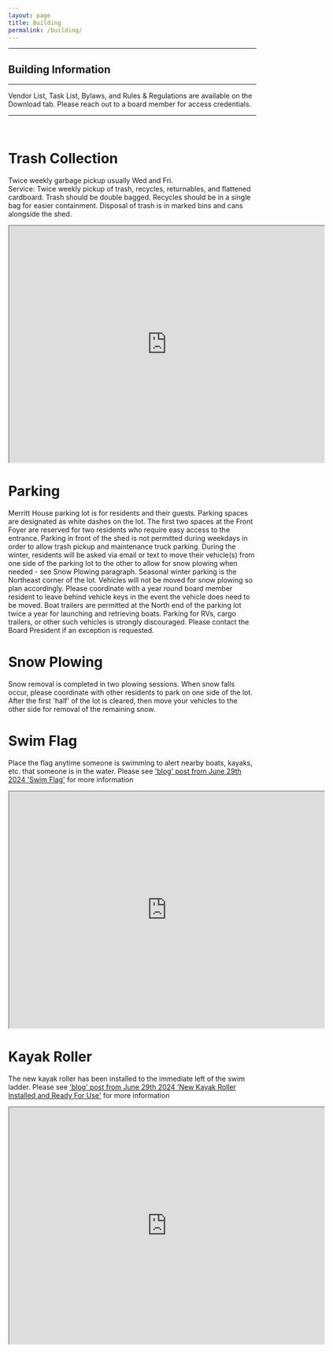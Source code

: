 ```yaml
---
layout: page
title: Building
permalink: /building/
---
```



<hr>
<h2> Building Information</h2>
<hr>
<p> Vendor List, Task List, Bylaws, and Rules & Regulations are available on the Download tab. Please reach out to a board member for access credentials. </p>
<hr>
<br>
<h1>Trash Collection</h1>
<p>Twice weekly garbage pickup usually Wed and Fri.
	<br>
Service: Twice weekly pickup of trash, recycles, returnables, and flattened cardboard. Trash
should be double bagged. Recycles should be in a single bag for easier containment. Disposal of
trash is in marked bins and cans alongside the shed.</p>
<iframe src="https://drive.google.com/file/d/1pTm3o_28-fcXpnvxOdMJ1dVxrTvDyEEb/preview" width="640" height="480" allow="autoplay"></iframe>
<h1>Parking</h1>
<p> Merritt House parking lot is for residents and their guests. Parking spaces are designated as white dashes on the lot. The first two spaces at the Front Foyer are reserved for two residents who require easy access to the entrance. Parking in front of the shed is not permitted during weekdays in order to allow trash pickup and maintenance truck parking. During the winter, residents will be asked via email or text to move their vehicle(s) from one side of the parking lot to the other to allow for snow plowing when needed - see Snow Plowing paragraph. Seasonal winter parking is the Northeast corner of the lot. Vehicles will not be moved for snow plowing so plan accordingly. Please coordinate with a year round board member resident to leave behind vehicle keys in the event the vehicle does need to be moved.  Boat trailers are permitted at the North end of the parking lot twice a year for launching and retrieving boats. Parking for RVs, cargo trailers, or other such vehicles is strongly discouraged. Please contact the Board President if an exception is requested.  </p>
<h1>Snow Plowing</h1>
<p> Snow removal is completed in two plowing sessions. When snow falls occur, please coordinate with other residents to park on one side of the lot. After the first 'half' of the lot is cleared, then move your vehicles to the other side for removal of the remaining snow. </p>
<h1>Swim Flag</h1>
<p> Place the flag anytime someone is swimming to alert nearby boats, kayaks, etc. that someone is in the water.  Please see <a href="/merritthouse/update/2024/06/29/SwimFlag.html">'blog' post from June 29th 2024 'Swim Flag'</a> for more information</p>
<iframe src="https://drive.google.com/file/d/1MjAyzFLvAzVWYDI_JFuCPS8bz148ZsPj/preview" width="640" height="480" allow="autoplay"></iframe>
<h1> Kayak Roller </h1>
<p>The new kayak roller has been installed to the immediate left of the swim ladder.   Please see <a href="/merritthouse/update/2024/06/29/KayakRollerInstalled.html">'blog' post from June 29th 2024 'New Kayak Roller Installed and Ready For Use'</a> for more information </p>

<iframe src="https://drive.google.com/file/d/13DQPJtj1NGWxFraXTclD5Sqb7XByVVLj/preview" width="640" height="480" allow="autoplay"></iframe>